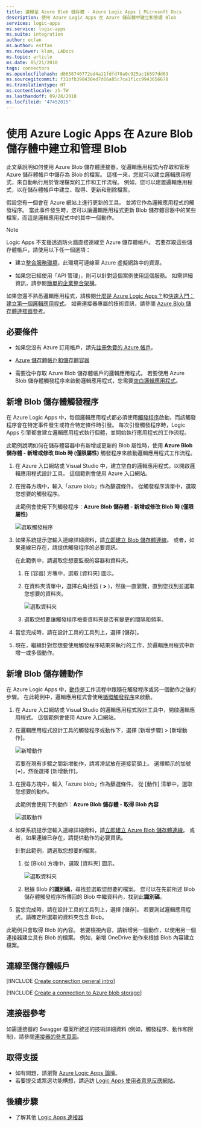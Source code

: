 ```yaml
---
title: 連線至 Azure Blob 儲存體 - Azure Logic Apps | Microsoft Docs
description: 使用 Azure Logic Apps 在 Azure 儲存體中建立和管理 Blob
services: logic-apps
ms.service: logic-apps
ms.suite: integration
author: ecfan
ms.author: estfan
ms.reviewer: klam, LADocs
ms.topic: article
ms.date: 05/21/2018
tags: connectors
ms.openlocfilehash: d8658740772ed4a11fdfd70a0c925ac1b597dd69
ms.sourcegitcommit: f31bfb398430ed7d66a85c7ca1f1cc9943656678
ms.translationtype: HT
ms.contentlocale: zh-TW
ms.lasthandoff: 09/28/2018
ms.locfileid: "47452015"
---
```

# <a name="create-and-manage-blobs-in-azure-blob-storage-with-azure-logic-apps"></a>使用 Azure Logic Apps 在 Azure Blob 儲存體中建立和管理 Blob

此文章說明如何使用 Azure Blob 儲存體連接器，從邏輯應用程式內存取和管理 Azure 儲存體帳戶中儲存為 Blob 的檔案。 這樣一來，您就可以建立邏輯應用程式，來自動執行用於管理檔案的工作和工作流程。 例如，您可以建置邏輯應用程式，以在儲存體帳戶中建立、取得、更新和刪除檔案。

假設您有一個會在 Azure 網站上進行更新的工具。 並將它作為邏輯應用程式的觸發程序。 當此事件發生時，您可以讓邏輯應用程式更新 Blob 儲存體容器中的某些檔案，而這是邏輯應用程式中的其中一個動作。 

> [!NOTE]
> Logic Apps 不支援透過防火牆直接連線至 Azure 儲存體帳戶。 若要存取這些儲存體帳戶，請使用以下任一個選項： 
>
> * 建立[整合服務環境](../logic-apps/connect-virtual-network-vnet-isolated-environment-overview.md)，此環境可連線至 Azure 虛擬網路中的資源。 
> 
> * 如果您已經使用「API 管理」，則可以針對這個案例使用這個服務。 如需詳細資訊，請參閱[簡單的企業整合架構](http://aka.ms/aisarch)。

如果您還不熟悉邏輯應用程式，請檢閱[什麼是 Azure Logic Apps？](../logic-apps/logic-apps-overview.md)和[快速入門：建立第一個邏輯應用程式](../logic-apps/quickstart-create-first-logic-app-workflow.md)。
如需連接器專屬的技術資訊，請參閱 <a href="https://docs.microsoft.com/connectors/azureblobconnector/" target="blank">Azure Blob 儲存體連接器參考</a>。

## <a name="prerequisites"></a>必要條件

* 如果您沒有 Azure 訂用帳戶，請先<a href="https://azure.microsoft.com/free/" target="_blank">註冊免費的 Azure 帳戶</a>。 

* [Azure 儲存體帳戶和儲存體容器](../storage/blobs/storage-quickstart-blobs-portal.md)

* 需要從中存取 Azure Blob 儲存體帳戶的邏輯應用程式。 若要使用 Azure Blob 儲存體觸發程序來啟動邏輯應用程式，您需要[空白邏輯應用程式](../logic-apps/quickstart-create-first-logic-app-workflow.md)。 

<a name="add-trigger"></a>

## <a name="add-blob-storage-trigger"></a>新增 Blob 儲存體觸發程序

在 Azure Logic Apps 中，每個邏輯應用程式都必須使用[觸發程序](../logic-apps/logic-apps-overview.md#logic-app-concepts)啟動，而該觸發程序會在特定事件發生或符合特定條件時引發。 每次引發觸發程序時，Logic Apps 引擎都會建立邏輯應用程式執行個體，並開始執行應用程式的工作流程。

此範例說明如何在儲存體容器中有新增或更新的 Blob 屬性時，使用 **Azure Blob 儲存體 - 新增或修改 Blob 時 (僅限屬性)** 觸發程序來啟動邏輯應用程式工作流程。 

1. 在 Azure 入口網站或 Visual Studio 中，建立空白的邏輯應用程式，以開啟邏輯應用程式設計工具。 這個範例會使用 Azure 入口網站。

2. 在搜尋方塊中，輸入「azure blob」作為篩選條件。 從觸發程序清單中，選取您想要的觸發程序。

   此範例會使用下列觸發程序：**Azure Blob 儲存體 - 新增或修改 Blob 時 (僅限屬性)**

   ![選取觸發程序](./media/connectors-create-api-azureblobstorage/azure-blob-trigger.png)

3. 如果系統提示您輸入連線詳細資料，請[立即建立 Blob 儲存體連線](#create-connection)。 或者，如果連線已存在，請提供觸發程序的必要資訊。

   在此範例中，請選取您想要監視的容器和資料夾。

   1. 在 [容器] 方塊中，選取 [資料夾] 圖示。

   2. 在資料夾清單中，選擇右角括弧 ( **>** )，然後一直瀏覽，直到您找到並選取您想要的資料夾。 

      ![選取資料夾](./media/connectors-create-api-azureblobstorage/trigger-select-folder.png)

   3. 選取您想要讓觸發程序檢查資料夾是否有變更的間隔和頻率。

4. 當您完成時，請在設計工具的工具列上，選擇 [儲存]。

5. 現在，繼續針對您想要使用觸發程序結果來執行的工作，於邏輯應用程式中新增一或多個動作。

<a name="add-action"></a>

## <a name="add-blob-storage-action"></a>新增 Blob 儲存體動作

在 Azure Logic Apps 中，[動作](../logic-apps/logic-apps-overview.md#logic-app-concepts)是工作流程中跟隨在觸發程序或另一個動作之後的步驟。 在此範例中，邏輯應用程式會使用[循環觸發程序](../connectors/connectors-native-recurrence.md)來啟動。

1. 在 Azure 入口網站或 Visual Studio 的邏輯應用程式設計工具中，開啟邏輯應用程式。 這個範例會使用 Azure 入口網站。

2. 在邏輯應用程式設計工具的觸發程序或動作下，選擇 [新增步驟] > [新增動作]。

   ![新增動作](./media/connectors-create-api-azureblobstorage/add-action.png) 

   若要在現有步驟之間新增動作，請將滑鼠放在連接箭頭上。 
   選擇顯示的加號 (**+**)，然後選擇 [新增動作]。

3. 在搜尋方塊中，輸入「azure blob」作為篩選條件。 從 [動作] 清單中，選取您想要的動作。

   此範例會使用下列動作：**Azure Blob 儲存體 - 取得 Blob 內容**

   ![選取動作](./media/connectors-create-api-azureblobstorage/azure-blob-action.png) 

4. 如果系統提示您輸入連線詳細資料，請[立即建立 Azure Blob 儲存體連線](#create-connection)。 或者，如果連線已存在，請提供動作的必要資訊。 

   針對此範例，請選取您想要的檔案。

   1. 從 [Blob] 方塊中，選取 [資料夾] 圖示。
  
      ![選取資料夾](./media/connectors-create-api-azureblobstorage/action-select-folder.png)

   2. 根據 Blob 的**識別碼**，尋找並選取您想要的檔案。 您可以在先前所述 Blob 儲存體觸發程序所傳回的 Blob 中繼資料內，找到此**識別碼**。

5. 當您完成時，請在設計工具的工具列上，選擇 [儲存]。
若要測試邏輯應用程式，請確定所選取的資料夾包含 Blob。

此範例只會取得 Blob 的內容。 若要檢視內容，請新增另一個動作，以使用另一個連接器建立具有 Blob 的檔案。 例如，新增 OneDrive 動作來根據 Blob 內容建立檔案。

<a name="create-connection"></a>

## <a name="connect-to-storage-account"></a>連線至儲存體帳戶

[!INCLUDE [Create connection general intro](../../includes/connectors-create-connection-general-intro.md)]

[!INCLUDE [Create a connection to Azure blob storage](../../includes/connectors-create-api-azureblobstorage.md)]

## <a name="connector-reference"></a>連接器參考

如需連接器的 Swagger 檔案所敘述的技術詳細資料 (例如，觸發程序、動作和限制)，請參閱[連接器的參考頁面](/connectors/azureblobconnector/)。 

## <a name="get-support"></a>取得支援

* 如有問題，請瀏覽 [Azure Logic Apps 論壇](https://social.msdn.microsoft.com/Forums/en-US/home?forum=azurelogicapps)。
* 若要提交或票選功能構想，請造訪 [Logic Apps 使用者意見反應網站](http://aka.ms/logicapps-wish)。

## <a name="next-steps"></a>後續步驟

* 了解其他 [Logic Apps 連接器](../connectors/apis-list.md)
